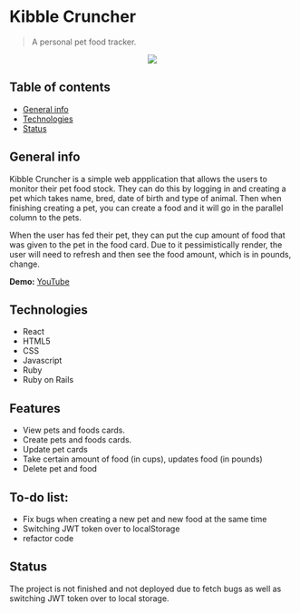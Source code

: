 # Kibble Cruncher
> A personal pet food tracker. 

<p align="center">
  <img src="https://media.giphy.com/media/YTKmol2u3GY1gai3Y4/giphy.gif">
</p>

## Table of contents
* [General info](#general-info)
* [Technologies](#technologies)
* [Status](#status)

## General info
Kibble Cruncher is a simple web appplication that allows the users to monitor their pet food stock. They can do this by logging in and creating a pet which takes name, bred, date of birth and type of animal. Then when finishing creating a pet, you can create a food and it will go in the parallel column to the pets. 

When the user has fed their pet, they can put the cup amount of food that was given to the pet in the food card. Due to it pessimistically render, the user will need to refresh and then see the food amount, which is in pounds,
change. 

**Demo:** [YouTube]()

## Technologies
* React
* HTML5
* CSS
* Javascript
* Ruby 
* Ruby on Rails

## Features
* View pets and foods cards.
* Create pets and foods cards.
* Update pet cards
* Take certain amount of food (in cups), updates food (in pounds)
* Delete pet and food

## To-do list:
* Fix bugs when creating a new pet and new food at the same time
* Switching JWT token over to localStorage
* refactor code

## Status
The project is not finished and not deployed due to fetch bugs as well as switching JWT token over to local storage. 